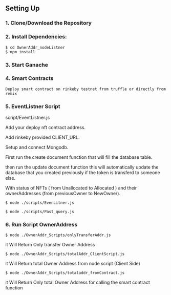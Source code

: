 ## Setting Up

### 1. Clone/Download the Repository

### 2. Install Dependencies:
```
$ cd OwnerAddr_nodeListner
$ npm install 
```

### 3. Start Ganache

### 4. Smart Contracts
`Deploy smart contract on rinkeby testnet from truffle or directly from remix`

### 5. EventListner Script
script/EventListner.js

Add your deploy nft contract address.

Add rinkeby provided CLIENT_URL.

Setup and connect Mongodb.

First run the create document function that will fill the database table.

then run the update document function this will automatically update the database that you created previously if the token is transferd to someone else.

With status of NFTs ( from Unallocated to Allocated ) and their ownerAddresses (from previousOwner to NewOwner).

`$ node ./scripts/EvenLitner.js`



`$ node ./scripts/Past_query.js`



### 6. Run Script OwnerAddress

`$ node ./OwnerAddr_Scripts/onlyTransferAddr.js`

it Will Return Only transfer Owner Address

`$ node ./OwnerAddr_Scripts/totalAddr_ClientScript.js`

it Will Return total Owner Address from node script (Client Side)


`$ node ./OwnerAddr_Scripts/totaladdr_fromContract.js`

it Will Return Only total Owner Address for calling the smart contract function

